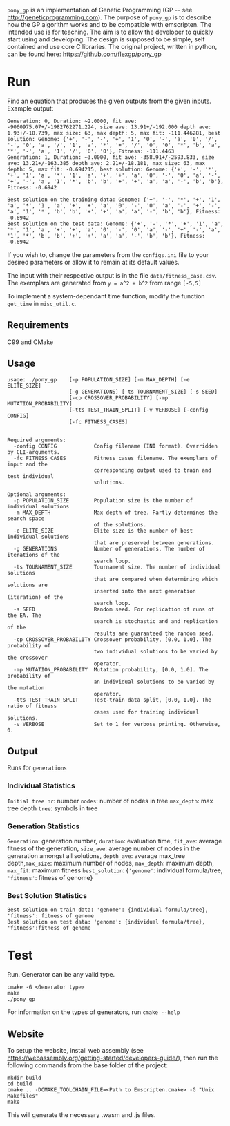 
`pony_gp` is an implementation of Genetic Programming (GP -- see <http://geneticprogramming.com>).
The purpose of `pony_gp` is to describe how the GP algorithm works and to be compatible with
emscripten. The intended use is for teaching. The aim is to allow the developer to quickly
start using and developing. The design is supposed to be simple, self contained and use core
C libraries. The original project, written in python, can be found here:
https://github.com/flexgp/pony_gp

# Run

Find an equation that produces the given outputs from the given inputs.
Example output:
```
Generation: 0, Duration: ~2.0000, fit ave: -9060975.07+/-1982762271.224, size ave: 13.91+/-192.000 depth ave: 1.93+/-18.739, max size: 63, max depth: 5, max fit: -111.446281, best solution: Genome: {'+', '-', '-', '+', '1', '0', '-', 'a', '0', '/', '-', '0', 'a', '/', '1', 'a', '*', '+', '/', '0', '0', '*', 'b', 'a', '*', '-', 'a', '1', '/', '0', '0'}, Fitness: -111.4463
Generation: 1, Duration: ~3.0000, fit ave: -358.91+/-2593.833, size ave: 13.21+/-163.385 depth ave: 2.21+/-18.181, max size: 63, max depth: 5, max fit: -0.694215, best solution: Genome: {'+', '-', '*', '+', '1', 'a', '*', '1', 'a', '+', '+', 'a', '0', '-', '0', 'a', '-', '+', '-', 'a', '1', '*', 'b', 'b', '+', '+', 'a', 'a', '-', 'b', 'b'}, Fitness: -0.6942

Best solution on the training data: Genome: {'+', '-', '*', '+', '1', 'a', '*', '1', 'a', '+', '+', 'a', '0', '-', '0', 'a', '-', '+', '-', 'a', '1', '*', 'b', 'b', '+', '+', 'a', 'a', '-', 'b', 'b'}, Fitness: -0.6942
Best solution on the test data: Genome: {'+', '-', '*', '+', '1', 'a', '*', '1', 'a', '+', '+', 'a', '0', '-', '0', 'a', '-', '+', '-', 'a', '1', '*', 'b', 'b', '+', '+', 'a', 'a', '-', 'b', 'b'}, Fitness: -0.6942
```

If you wish to,
change the parameters from the `configs.ini` file to your desired
parameters or allow it to remain at its default values.

The input with their respective output is in the file `data/fitness_case.csv`. The
exemplars are generated from `y = a^2 + b^2` from range `[-5,5]`

To implement a system-dependant time function, modify the function `get_time` in `misc_util.c`.

## Requirements

C99 and CMake

## Usage
```
usage: ./pony_gp    [-p POPULATION_SIZE] [-m MAX_DEPTH] [-e ELITE_SIZE]
                    [-g GENERATIONS] [-ts TOURNAMENT_SIZE] [-s SEED]
                    [-cp CROSSOVER_PROBABILITY] [-mp MUTATION_PROBABILITY]
                    [-tts TEST_TRAIN_SPLIT] [-v VERBOSE] [-config CONFIG]
                    [-fc FITNESS_CASES]


Required arguments:
  -config CONFIG            Config filename (INI format). Overridden by CLI-arguments.
  -fc FITNESS_CASES         Fitness cases filename. The exemplars of input and the
                            corresponding output used to train and test individual
                            solutions.

Optional arguments:
  -p POPULATION_SIZE        Population size is the number of individual solutions
  -m MAX_DEPTH              Max depth of tree. Partly determines the search space
                            of the solutions.
  -e ELITE_SIZE             Elite size is the number of best individual solutions
                            that are preserved between generations.
  -g GENERATIONS            Number of generations. The number of iterations of the
                            search loop.
  -ts TOURNAMENT_SIZE       Tournament size. The number of individual solutions
                            that are compared when determining which solutions are
                            inserted into the next generation (iteration) of the
                            search loop.
  -s SEED                   Random seed. For replication of runs of the EA. The
                            search is stochastic and and replication of the
                            results are guaranteed the random seed.
  -cp CROSSOVER_PROBABILITY Crossover probability, [0.0, 1.0]. The probability of
                            two individual solutions to be varied by the crossover
                            operator.
  -mp MUTATION_PROBABILITY  Mutation probability, [0.0, 1.0]. The probability of
                            an individual solutions to be varied by the mutation
                            operator.
  -tts TEST_TRAIN_SPLIT     Test-train data split, [0.0, 1.0]. The ratio of fitness
                            cases used for training individual solutions.
  -v VERBOSE                Set to 1 for verbose printing. Otherwise, 0.
```

## Output
Runs for `generations`

### Individual Statistics

`Initial tree nr`: number `nodes`: number of nodes in tree `max_depth`: max tree depth `tree`: symbols in tree

### Generation Statistics
`Generation`: generation number, `duration`: evaluation time, `fit_ave`: average fitness of the generation, `size_ave`: average number of nodes in the generation amongst all solutions, `depth_ave`: average max_tree depth,`max_size`: maximum number of nodes, `max_depth`: maximum depth, `max_fit`: maximum fitness `best_solution`: {`'genome'`: individual formula/tree, `'fitness'`: fitness of genome}


### Best Solution Statistics
```
Best solution on train data: 'genome': {individual formula/tree}, 'fitness': fitness of genome
Best solution on test data: 'genome': {individual formula/tree}, 'fitness':fitness of genome
```

# Test
Run. Generator can be any valid type.
```
cmake -G <Generator type>
make
./pony_gp
```
For information on the types of generators, run `cmake --help`

## Website
To setup the website, install web assembly (see https://webassembly.org/getting-started/developers-guide/),
then run the following commands from the base folder of the project:
```
mkdir build
cd build
cmake .. -DCMAKE_TOOLCHAIN_FILE=<Path to Emscripten.cmake> -G "Unix Makefiles"
make
```
This will generate the necessary .wasm and .js files.